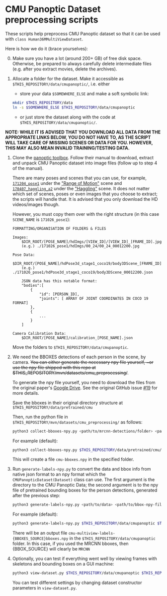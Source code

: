 CMU Panoptic Dataset preprocessing scripts
=======

These scripts help preprocess CMU Panoptic dataset so that it can be used with `class Human36MMultiViewDataset`.

Here is how we do it (brace yourselves):

0. Make sure you have a lot (around 200+ GB) of free disk space. Otherwise, be prepared to always carefully delete intermediate files (e.g. after you extract movies, delete the archives).

1. Allocate a folder for the dataset. Make it accessible as `$THIS_REPOSITORY/data/cmupanoptic/`, i.e. either

    * store your data `$SOMEWHERE_ELSE` and make a soft symbolic link:
    ```bash
    mkdir $THIS_REPOSITORY/data
    ln -s $SOMEWHERE_ELSE $THIS_REPOSITORY/data/cmupanoptic
    ```
    * or just store the dataset along with the code at `$THIS_REPOSITORY/data/cmupanoptic/`.

__NOTE: WHILE IT IS ADVISED THAT YOU DOWNLOAD ALL DATA FROM THE APPROPRIATE LINKS BELOW, YOU DO NOT HAVE TO, AS THE SCRIPT WILL TAKE CARE OF MISSING SCENES OR DATA FOR YOU. HOWEVER, THIS MAY ALSO MEAN INVALID TRAINING/TESTING DATA.__

1. Clone the [panoptic toolbox](https://github.com/CMU-Perceptual-Computing-Lab/panoptic-toolbox). Follow their manual to download, extract and unpack CMU Panoptic dataset into image files (follow up to step 4 of the manual). 

    There are many poses and scenes that you can use, for example, [`171204_pose1`](http://domedb.perception.cs.cmu.edu/171204_pose1.html) under the ["Range of Motion"](http://domedb.perception.cs.cmu.edu/range_of_motion.html) scene and [`170407_haggling_a2`](http://domedb.perception.cs.cmu.edu/170407_haggling_a2.html) under the ["Haggling"](http://domedb.perception.cs.cmu.edu/haggling.html) scene. It does not matter which set of scenes, poses or even images that you choose to extract; the scripts will handle that. It is advised that you only download the HD videos/images though.

    However, you must copy them over with the right structure (in this case `SCENE_NAME` is `171026_pose1`):
    ```
    FORMATTING/ORGANISATION OF FOLDERS & FILES

    Images:
        $DIR_ROOT/[POSE_NAME]/hdImgs/[VIEW_ID]/[VIEW_ID]_[FRAME_ID].jpg
        (e.g.) ./171026_pose1/hdImgs/00_24/00_24_00012200.jpg

    Pose Data:
        $DIR_ROOT/[POSE_NAME]/hdPose3d_stage1_coco19/body3DScene_[FRAME_ID].jpg
        (e.g.) ./171026_pose1/hdPose3d_stage1_coco19/body3DScene_00012200.json

        JSON data has this notable format:
        "bodies":[
            {
                "id": [PERSON_ID],
                "joints": [ ARRAY OF JOINT COORDINATES IN COCO 19 FORMAT]
            },
            {
                ...
            }
        ] 

    Camera Calibration Data:
        $DIR_ROOT/[POSE_NAME]/calibration_[POSE_NAME].json
    ```

    Move the folders to `$THIS_REPOSITORY/data/cmupanoptic`.

2. We need the BBOXES detections of each person in the scene, by camera. ~~You can either generate the necessary npy file yourself, ~or use the npy file shipped with this repo at $THIS_REPOSITORY/mvn/datasets/cmu_preprocessing/~~.

    To generate the npy file yourself, you need to download the files from the original paper's [Google Drive](https://drive.google.com/drive/folders/1Nf2XPjHR4rw7-nESrrcoI8rMmdJmuxqX). See the original GitHub issue [#19](https://github.com/karfly/learnable-triangulation-pytorch/issues/19#issuecomment-545993330) for more details.

    Save the bboxes in their original directory structure at `$THIS_REPOSITORY/data/pretrained/cmu`

    Then, run the python file in `$THIS_REPOSITORY/mvn/datasets/cmu_preprocessing/` as follows:

    ```bash
    python3 collect-bboxes-npy.py <path/to/mrcnn-detections/folder> <path/to/output/file> <1-for-debug(optional)>
    ```

    For example (default):

    ```bash
    python3 collect-bboxes-npy.py $THIS_REPOSITORY/data/pretrained/cmu/mrcnn-detections $THIS_REPOSITORY/data/pretrained/cmu
    ```

    This will create a file `cmu-bboxes.npy` in the specified folder.

3. Run `generate-labels-npy.py` to convert the data and bbox info from native json format to an npy format which the `CMUPanopticDataset(Dataset)` class can use. The first argument is the directory to the CMU Panoptic Data; the second argument is to the npy file of pretrained bounding boxes for the person detections, generated after the previous step:

    ```bash
    python3 generate-labels-npy.py <path/to/data> <path/to/bbox-npy-file>  <1-for-debug(optional)>
    ```

    For example (default):

    ```bash
    python3 generate-labels-npy.py $THIS_REPOSITORY/data/cmupanoptic $THIS_REPOSITORY/data/pretrained/cmu/cmu-bboxes.npy
    ```

    There will be an output file `cmu-multiview-labels-{BBOXES_SOURCE}bboxes.npy` in the `$THIS_REPOSITORY/data/cmupanoptic` folder. In this case, if you used the MRCNN bboxes, then {BBOX_SOURCE} will clearly be `MRCNN`
 
1. Optionally, you can test if everything went well by viewing frames with skeletons and bounding boxes on a GUI machine:

    ```bash
    python3 view-dataset.py $THIS_REPOSITORY/data/cmupanoptic $THIS_REPOSITORY/data/cmupanoptic/extra/cmu-multiview-labels-{BBOXES_SOURCE}.npy [<start-sample-number> [<samples-per-step>]]`
    ```

    You can test different settings by changing dataset constructor parameters in `view-dataset.py`.
